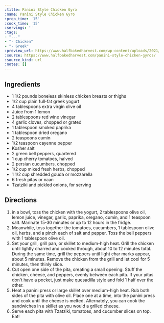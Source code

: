 ```yaml
---
:title: Panini Style Chicken Gyro
:name: Panini Style Chicken Gyro
:prep_time: '15'
:cook_time: '15'
:servings: ''
:tags:
- "---"
- "- Chicken"
- "- Greek"
:preview_url: https://www.halfbakedharvest.com/wp-content/uploads/2021/06/Panini-Style-Chicken-Gyros-7.jpg
:source: https://www.halfbakedharvest.com/panini-style-chicken-gyros/
:source_kind: url
:notes: []
---
```


## Ingredients
- 1 1/2 pounds boneless skinless chicken breasts or thighs
- 1/2 cup plain full-fat greek yogurt
- 4 tablespoons extra virgin olive oil
- Juice from 1 lemon
- 2 tablespoons red wine vinegar
- 4  garlic cloves, chopped or grated
- 1 tablespoon smoked paprika
- 1 tablespoon dried oregano
- 2 teaspoons cumin
- 1/2 teaspoon cayenne pepper
- Kosher salt
- 2  green bell peppers, quartered
- 1 cup cherry tomatoes, halved
- 2  persian cucumbers, chopped
- 1/2 cup mixed fresh herbs, chopped
- 1 1/2 cup shredded gouda or mozzarella
- 6  fresh pitas or naan
- Tzatziki and pickled onions, for serving


## Directions
1. in a bowl, toss the chicken with the yogurt, 2 tablespoons olive oil, lemon juice, vinegar, garlic, paprika, oregano, cumin, and 1 teaspoon salt. Marinate 15-30 minutes or up to 12 hours in the fridge.
2. Meanwhile, toss together the tomatoes, cucumbers, 1 tablespoon olive oil, herbs, and a pinch each of salt and pepper. Toss the bell peppers with 1 tablespoon olive oil.
3. Set your grill, grill pan, or skillet to medium-high heat. Grill the chicken until lightly charred and cooked through, about 10 to 12 minutes total. During the same time, grill the peppers until light char marks appear, about 5 minutes. Remove the chicken from the grill and let cool for 5 minutes, then thinly slice.
4. Cut open one side of the pita, creating a small opening. Stuff the chicken, cheese, and peppers, evenly between each pita. If your pitas don't have a pocket, just make quesadilla style and fold 1 half over the other.
5. Heat a panini press or large skillet over medium-high heat. Rub both sides of the pita with olive oil. Place one at a time, into the panini press and cook until the cheese is melted. Alternately, you can cook the sandwiches in a skillet as you would a grilled cheese.
6. Serve each pita with Tzatziki, tomatoes, and cucumber slices on top. Eat!
